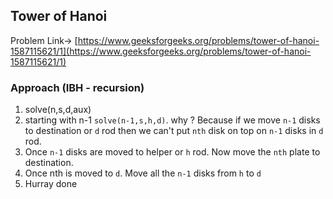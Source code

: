## Tower of Hanoi


Problem Link-> [https://www.geeksforgeeks.org/problems/tower-of-hanoi-1587115621/1](https://www.geeksforgeeks.org/problems/tower-of-hanoi-1587115621/1)

### Approach (IBH - recursion)
1. solve(n,s,d,aux)
2. starting with n-1 `solve(n-1,s,h,d)`. why ? Because if we move `n-1` disks to destination or `d` rod then we can't put `nth` disk on top on `n-1` disks in `d` rod.
3. Once `n-1` disks are moved to helper or `h` rod. Now move the `nth` plate to destination.
4. Once nth is moved to `d`. Move all the `n-1` disks from `h` to `d`
5. Hurray done